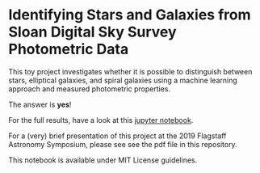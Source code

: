 # Identifying Stars and Galaxies from Sloan Digital Sky Survey Photometric Data

This toy project investigates whether it is possible to distinguish
between stars, elliptical galaxies, and spiral galaxies using a
machine learning approach and measured photometric properties.

The answer is **yes**!

For the full results, have a look at this [jupyter
notebook](https://github.com/mommermi/sdss_stars_galaxies/blob/master/sdss_stars_galaxies.ipynb).

For a (very) brief presentation of this project at the 2019 Flagstaff
Astronomy Symposium, please see see the pdf file in this repository.

This notebook is available under MIT License guidelines.